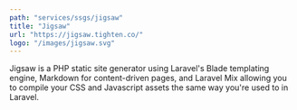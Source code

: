 ```yaml
---
path: "services/ssgs/jigsaw"
title: "Jigsaw"
url: "https://jigsaw.tighten.co/"
logo: "/images/jigsaw.svg"
---
```


Jigsaw is a PHP static site generator using Laravel's Blade templating engine, Markdown for content-driven pages, and Laravel Mix allowing you to compile your CSS and Javascript assets the same way you're used to in Laravel.
